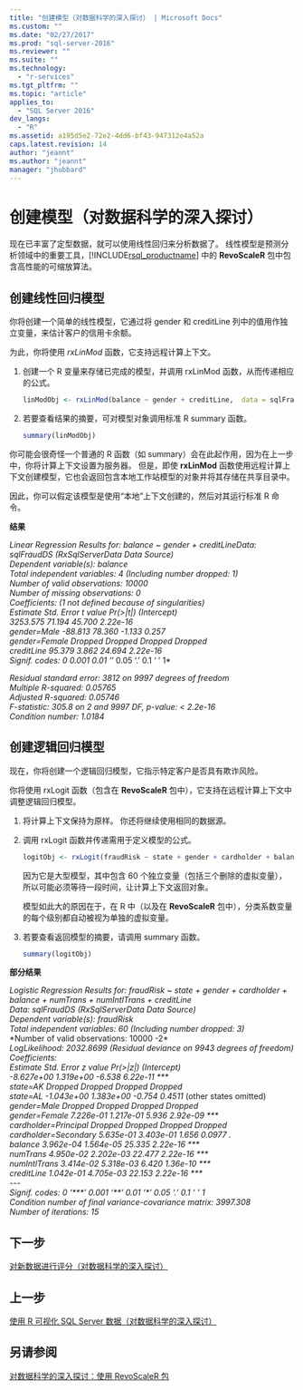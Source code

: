 ```yaml
---
title: "创建模型（对数据科学的深入探讨） | Microsoft Docs"
ms.custom: ""
ms.date: "02/27/2017"
ms.prod: "sql-server-2016"
ms.reviewer: ""
ms.suite: ""
ms.technology: 
  - "r-services"
ms.tgt_pltfrm: ""
ms.topic: "article"
applies_to: 
  - "SQL Server 2016"
dev_langs: 
  - "R"
ms.assetid: a195d5e2-72e2-4dd6-bf43-947312e4a52a
caps.latest.revision: 14
author: "jeannt"
ms.author: "jeannt"
manager: "jhubbard"
---
```

# 创建模型（对数据科学的深入探讨）
现在已丰富了定型数据，就可以使用线性回归来分析数据了。 线性模型是预测分析领域中的重要工具，[!INCLUDE[rsql_productname](../../includes/rsql-productname-md.md)] 中的 **RevoScaleR** 包中包含高性能的可缩放算法。  
  
## 创建线性回归模型  
你将创建一个简单的线性模型，它通过将 gender 和 creditLine 列中的值用作独立变量，来估计客户的信用卡余额。  
  
为此，你将使用 *rxLinMod* 函数，它支持远程计算上下文。  
  
1.  创建一个 R 变量来存储已完成的模型，并调用 rxLinMod 函数，从而传递相应的公式。  
  
    ```R  
    linModObj <- rxLinMod(balance ~ gender + creditLine,  data = sqlFraudDS)   
    ```  
  
2.   若要查看结果的摘要，可对模型对象调用标准 R summary 函数。  
  
     ```R  
     summary(linModObj)   
     ```  

你可能会很奇怪一个普通的 R 函数（如 summary）会在此起作用，因为在上一步中，你将计算上下文设置为服务器。 但是，即使 **rxLinMod** 函数使用远程计算上下文创建模型，它也会返回包含本地工作站模型的对象并将其存储在共享目录中。

因此，你可以假定该模型是使用“本地”上下文创建的，然后对其运行标准 R 命令。
  
**结果**  
  
*Linear Regression Results for: balance ~ gender + creditLineData: sqlFraudDS (RxSqlServerData Data Source)*  
*Dependent variable(s): balance*  
*Total independent variables: 4 (Including number dropped: 1)*  
*Number of valid observations: 10000*  
*Number of missing observations: 0*    
*Coefficients: (1 not defined because of singularities)*      
*Estimate Std. Error t value Pr(>|t|) (Intercept)*   
*3253.575 71.194 45.700 2.22e-16*   
*gender=Male -88.813 78.360 -1.133 0.257*   
*gender=Female Dropped Dropped Dropped Dropped*   
*creditLine 95.379 3.862 24.694 2.22e-16*   
*Signif. codes: 0  0.001  0.01 ‘*’ 0.05 ‘.’ 0.1 ‘ ’ 1*  
  
*Residual standard error: 3812 on 9997 degrees of freedom*  
*Multiple R-squared: 0.05765*   
*Adjusted R-squared: 0.05746*   
*F-statistic: 305.8 on 2 and 9997 DF, p-value: < 2.2e-16*  
*Condition number: 1.0184*  
  
## 创建逻辑回归模型  
现在，你将创建一个逻辑回归模型，它指示特定客户是否具有欺诈风险。  
  
你将使用 rxLogit 函数（包含在 **RevoScaleR** 包中），它支持在远程计算上下文中调整逻辑回归模型。  
  
1.  将计算上下文保持为原样。 你还将继续使用相同的数据源。  
  
2.  调用 rxLogit 函数并传递需用于定义模型的公式。  
  
    ```R  
    logitObj <- rxLogit(fraudRisk ~ state + gender + cardholder + balance +      numTrans + numIntlTrans + creditLine, data = sqlFraudDS,      dropFirst = TRUE)   
    ```  
  
    因为它是大型模型，其中包含 60 个独立变量（包括三个删除的虚拟变量），所以可能必须等待一段时间，让计算上下文返回对象。  
    
    模型如此大的原因在于，在 R 中（以及在 **RevoScaleR** 包中），分类系数变量的每个级别都自动被视为单独的虚拟变量。  
  
3.  若要查看返回模型的摘要，请调用 summary 函数。  
  
    ```R  
    summary(logitObj)  
    ```  
  
**部分结果**  
  
*Logistic Regression Results for: fraudRisk ~ state + gender +     cardholder + balance + numTrans + numIntlTrans + creditLine*   
*Data: sqlFraudDS (RxSqlServerData Data Source)*   
*Dependent variable(s): fraudRisk*   
*Total independent variables: 60 (Including number dropped: 3)*   
*Number of valid observations: 10000 -2\*  
*LogLikelihood: 2032.8699 (Residual deviance on 9943 degrees of freedom)*  
*Coefficients:*   
*Estimate Std. Error z value Pr(>|z|)     (Intercept)*  
*-8.627e+00  1.319e+00  -6.538 6.22e-11 \*\*\*   
state=AK                Dropped    Dropped Dropped  Dropped       
state=AL             -1.043e+00  1.383e+00  -0.754   0.4511* (other states omitted) *gender=Male             Dropped    Dropped Dropped  Dropped*  
*gender=Female         7.226e-01  1.217e-01   5.936 2.92e-09 \*\*\**  
*cardholder=Principal    Dropped    Dropped Dropped  Dropped*       
*cardholder=Secondary  5.635e-01  3.403e-01   1.656   0.0977 .*     
*balance               3.962e-04  1.564e-05  25.335 2.22e-16 \*\*\**  
*numTrans              4.950e-02  2.202e-03  22.477 2.22e-16 \*\*\**  
*numIntlTrans          3.414e-02  5.318e-03   6.420 1.36e-10 \*\*\**  
*creditLine            1.042e-01  4.705e-03  22.153 2.22e-16 \*\*\**   
*---*   
*Signif. codes:  0 ‘\*\*\*’ 0.001 ‘\*\*’ 0.01 ‘\*’ 0.05 ‘.’ 0.1 ‘ ’ 1*   
*Condition number of final variance-covariance matrix: 3997.308*   
*Number of iterations: 15*  
  
## 下一步  
[对新数据进行评分（对数据科学的深入探讨）](../../advanced-analytics/r-services/score-new-data-data-science-deep-dive.md)  
  
## 上一步  
[使用 R 可视化 SQL Server 数据（对数据科学的深入探讨）](../../advanced-analytics/r-services/visualize-sql-server-data-using-r-data-science-deep-dive.md)  
  
## 另请参阅  
[对数据科学的深入探讨：使用 RevoScaleR 包](../../advanced-analytics/r-services/data-science-deep-dive-using-the-revoscaler-packages.md)  
  
  
  
